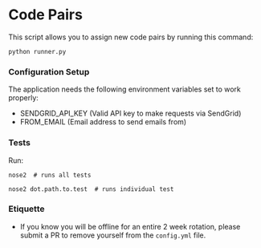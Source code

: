 Code Pairs
====
This script allows you to assign new code pairs by running this command:
```
python runner.py
```

### Configuration Setup
The application needs the following environment variables set to work properly:
- SENDGRID_API_KEY (Valid API key to make requests via SendGrid)
- FROM_EMAIL (Email address to send emails from)

### Tests
Run:
```
nose2  # runs all tests

nose2 dot.path.to.test  # runs individual test
```

### Etiquette
- If you know you will be offline for an entire 2 week rotation, please submit a
PR to remove yourself from the `config.yml` file.
